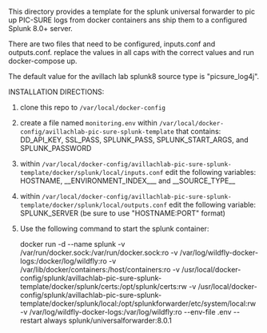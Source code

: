
This directory provides a template for the splunk universal forwarder to pic up PIC-SURE logs from docker containers ans ship them to a configured Splunk 8.0+ server.  


There are two files that need to be configured, inputs.conf and outputs.conf.  replace the values in all caps with the correct values and run docker-compose up.

The default value for the avillach lab splunk8 source type is "picsure_log4j".

INSTALLATION DIRECTIONS:
  1) clone this repo to `/var/local/docker-config`
  2) create a file named `monitoring.env` within `/var/local/docker-config/avillachlab-pic-sure-splunk-template` that contains: 
      DD_API_KEY, SSL_PASS, SPLUNK_PASS, SPLUNK_START_ARGS, and SPLUNK_PASSWORD
  3) within `/var/local/docker-config/avillachlab-pic-sure-splunk-template/docker/splunk/local/inputs.conf` edit the following variables:
      HOSTNAME, \_\_ENVIRONMENT_INDEX\_\__ and \_\_SOURCE_TYPE\_\_
  4) within `/var/local/docker-config/avillachlab-pic-sure-splunk-template/docker/splunk/local/outputs.conf` edit the following variable:
      SPLUNK_SERVER (be sure to use "HOSTNAME:PORT" format)
  5) Use the following command to start the splunk container:
  
      docker run -d --name splunk -v /var/run/docker.sock:/var/run/docker.sock:ro -v /var/log/wildfly-docker-logs:/docker/log/wildfly:ro -v /var/lib/docker/containers:/host/containers:ro -v /usr/local/docker-config/splunk/avillachlab-pic-sure-splunk-template/docker/splunk/certs:/opt/splunk/certs:rw -v /usr/local/docker-config/splunk/avillachlab-pic-sure-splunk-template/docker/splunk/local:/opt/splunkforwarder/etc/system/local:rw -v /var/log/wildfly-docker-logs:/var/log/wildfly:ro --env-file .env --restart always  splunk/universalforwarder:8.0.1

